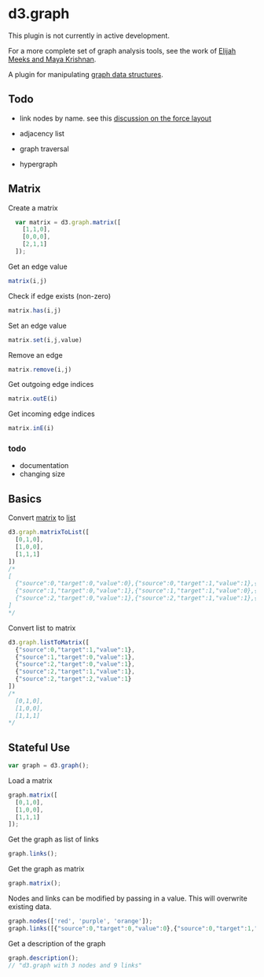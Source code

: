 # d3.graph

This plugin is not currently in active development.

For a more complete set of graph analysis tools, see the work of [Elijah Meeks and Maya Krishnan](http://dhs.stanford.edu/dh/networks/).

A plugin for manipulating [graph data structures](http://opendatastructures.org/ods-cpp/12_Graphs.html).


## Todo

* link nodes by name. see this [discussion on the force layout](https://groups.google.com/forum/?fromgroups#!topic/d3-js/LWuhBeEipz4)

* adjacency list
* graph traversal
* hypergraph

## Matrix

Create a matrix

```js
  var matrix = d3.graph.matrix([
    [1,1,0],
    [0,0,0],
    [2,1,1]
  ]);
```

Get an edge value

```js
matrix(i,j)
```

Check if edge exists (non-zero)

```js
matrix.has(i,j)
```

Set an edge value

```js
matrix.set(i,j,value)
```

Remove an edge

```js
matrix.remove(i,j)
```

Get outgoing edge indices

```js
matrix.outE(i)
```

Get incoming edge indices

```js
matrix.inE(i)
```

### todo

* documentation
* changing size

## Basics

Convert [matrix](http://en.wikipedia.org/wiki/Adjacency_matrix) to [list](http://opendatastructures.org/ods-cpp/12_2_Graph_as_Collection_Li.html)

```js
d3.graph.matrixToList([
  [0,1,0],
  [1,0,0],
  [1,1,1]
])
/*
[
  {"source":0,"target":0,"value":0},{"source":0,"target":1,"value":1},{"source":0,"target":2,"value":0},
  {"source":1,"target":0,"value":1},{"source":1,"target":1,"value":0},{"source":1,"target":2,"value":0},
  {"source":2,"target":0,"value":1},{"source":2,"target":1,"value":1},{"source":2,"target":2,"value":1}
]
*/
```

Convert list to matrix

```js
d3.graph.listToMatrix([
  {"source":0,"target":1,"value":1},
  {"source":1,"target":0,"value":1},
  {"source":2,"target":0,"value":1},
  {"source":2,"target":1,"value":1},
  {"source":2,"target":2,"value":1}
])
/*
  [0,1,0],
  [1,0,0],
  [1,1,1]
*/
```

## Stateful Use

```js
var graph = d3.graph();
```

Load a matrix

```js
graph.matrix([
  [0,1,0],
  [1,0,0],
  [1,1,1]
]);
```

Get the graph as list of links

```js
graph.links();
```

Get the graph as matrix

```js
graph.matrix();
```

Nodes and links can be modified by passing in a value. This will overwrite existing data.

```js
graph.nodes(['red', 'purple', 'orange']);
graph.links([{"source":0,"target":0,"value":0},{"source":0,"target":1,"value":1},{"source":0,"target":2,"value":0}]);
```

Get a description of the graph

```js
graph.description();
// "d3.graph with 3 nodes and 9 links"
```
